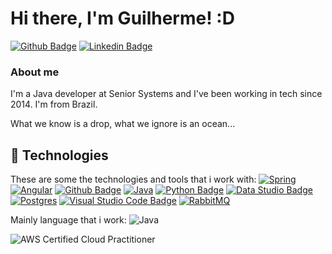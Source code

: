# Hi there, I'm Guilherme! :D

[![Github Badge](https://img.shields.io/badge/-Github-000?style=flat-square&logo=Github&logoColor=white&link=https://github.com/guigomes91)](https://github.com/guigomes91)
[![Linkedin Badge](https://img.shields.io/badge/-LinkedIn-blue?style=flat-square&logo=Linkedin&logoColor=white&link=https://www.linkedin.com/in/guilherme-gomes-21031991/)](https://www.linkedin.com/in/guilherme-gomes-21031991/)

### About me
I'm a Java developer at Senior Systems and I've been working in tech since 2014. I'm from Brazil.

What we know is a drop, what we ignore is an ocean...

## 🚀 Technologies

These are some the technologies and tools that i work with:
[![Spring](https://img.shields.io/badge/spring-%236DB33F.svg?style=for-the-badge&logo=spring&logoColor=white)](https://spring.io/)
[![Angular](https://img.shields.io/badge/angular-%23DD0031.svg?style=for-the-badge&logo=angular&logoColor=white)](https://angular.io/)
[![Github Badge](https://img.shields.io/badge/-Github-000?style=flat-square&logo=Github&logoColor=white&link=https://github.com/)](https://github.com/)
[![Java](https://img.shields.io/badge/java-%23ED8B00.svg?style=for-the-badge&logo=openjdk&logoColor=white)](https://www.java.com/pt-BR/)
[![Python Badge](https://img.shields.io/badge/-Python-852?style=flat-square&logo=Python&logoColor=white&link=https://www.python.org/)](https://www.python.org/)
[![Data Studio Badge](https://img.shields.io/badge/-DataStudio-020?style=flat-square&logo=DataStudio&logoColor=white&link=https://datastudio.google.com/overview)](https://datastudio.google.com/overview)
[![Postgres](https://img.shields.io/badge/postgres-%23316192.svg?style=for-the-badge&logo=postgresql&logoColor=white)](https://www.postgresql.org/)
[![Visual Studio Code Badge](https://img.shields.io/badge/-VSCode-024?style=flat-square&logo=VSCode&logoColor=white&link=https://code.visualstudio.com/)](https://code.visualstudio.com/)
[![RabbitMQ](https://img.shields.io/badge/Rabbitmq-FF6600?style=for-the-badge&logo=rabbitmq&logoColor=white)](https://www.rabbitmq.com/)

Mainly language that i work:
![Java](https://img.shields.io/badge/java-%23ED8B00.svg?style=for-the-badge&logo=openjdk&logoColor=white)

![AWS](https://img.shields.io/badge/AWS-%23FF9900.svg?style=for-the-badge&logo=amazon-aws&logoColor=white) Certified Cloud Practitioner



